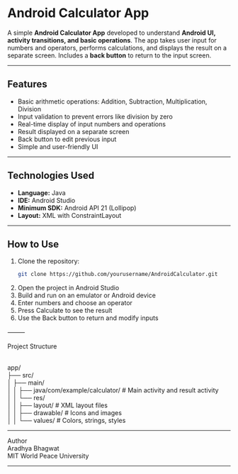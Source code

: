 # Android Calculator App

A simple **Android Calculator App** developed to understand **Android UI, activity transitions, and basic operations**. The app takes user input for numbers and operators, performs calculations, and displays the result on a separate screen. Includes a **back button** to return to the input screen.

---

## Features

- Basic arithmetic operations: Addition, Subtraction, Multiplication, Division
- Input validation to prevent errors like division by zero
- Real-time display of input numbers and operations
- Result displayed on a separate screen
- Back button to edit previous input
- Simple and user-friendly UI

---

## Technologies Used

- **Language:** Java   
- **IDE:** Android Studio  
- **Minimum SDK:** Android API 21 (Lollipop)  
- **Layout:** XML with ConstraintLayout  

---

## How to Use

1. Clone the repository:  
   ```bash
   git clone https://github.com/yourusername/AndroidCalculator.git

2.	Open the project in Android Studio
3.	Build and run on an emulator or Android device
4.	Enter numbers and choose an operator
5.	Press Calculate to see the result
6.	Use the Back button to return and modify inputs

⸻

Project Structure<br><br>

app/<br>
├── src/<br>
│   ├── main/<br>
│   │   ├── java/com/example/calculator/  # Main activity and result activity<br>
│   │   └── res/<br>
│   │       ├── layout/                  # XML layout files<br>
│   │       ├── drawable/                # Icons and images<br>
│   │       └── values/                  # Colors, strings, styles<br>

---

Author<br>
Aradhya Bhagwat<br>
MIT World Peace University<br>

---
